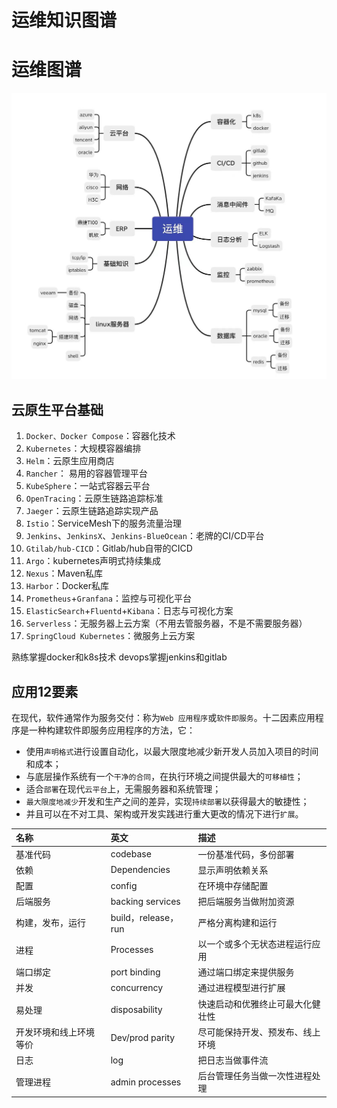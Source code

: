 # 运维知识图谱


# 运维图谱

![技术图谱](/images/yunwei.jpg)

## 云原生平台基础
1. `Docker、Docker Compose`：容器化技术
2. `Kubernetes`：大规模容器编排
3. `Helm`：云原生应用商店
4. `Rancher`： 易用的容器管理平台
5. `KubeSphere`：一站式容器云平台
6. `OpenTracing`：云原生链路追踪标准
7. `Jaeger`：云原生链路追踪实现产品
8. `Istio`：ServiceMesh下的服务流量治理
9. `Jenkins`、`JenkinsX`、`Jenkins-BlueOcean`：老牌的CI/CD平台
10. `Gtilab/hub-CICD`：Gitlab/hub自带的CICD
11. `Argo`：kubernetes声明式持续集成
12. `Nexus`：Maven私库
13. `Harbor`：Docker私库
14. `Prometheus`+`Granfana`：监控与可视化平台
15. `ElasticSearch`+`Fluentd`+`Kibana`：日志与可视化方案
16. `Serverless`：无服务器上云方案（不用去管服务器，不是不需要服务器）
17. `SpringCloud Kubernetes`：微服务上云方案  
  
熟练掌握docker和k8s技术
devops掌握jenkins和gitlab

## 应用12要素
在现代，软件通常作为服务交付：称为`Web 应用程序`或`软件即服务`。十二因素应用程序是一种构建软件即服务应用程序的方法，它：  
- 使用`声明格式`进行设置自动化，以最大限度地减少新开发人员加入项目的时间和成本；
- 与底层操作系统有一个`干净的合同`，在执行环境之间提供最大的`可移植性`；
- 适合`部署`在现代`云平台`上，无需服务器和系统管理；
- `最大限度地减少`开发和生产之间的差异，实现`持续部署`以获得最大的敏捷性；
- 并且可以在不对工具、架构或开发实践进行重大更改的情况下进行`扩展`。  
  
|名称|英文|描述|
|:----|:----|:----|
|基准代码|codebase|一份基准代码，多份部署|
|依赖|Dependencies|显示声明依赖关系|
|配置|config|在环境中存储配置|
|后端服务|backing services|把后端服务当做附加资源|
|构建，发布，运行|build，release，run|严格分离构建和运行|
|进程|Processes|以一个或多个无状态进程运行应用|
|端口绑定|port binding|通过端口绑定来提供服务|
|并发|concurrency|通过进程模型进行扩展|
|易处理|disposability|快速启动和优雅终止可最大化健壮性|
|开发环境和线上环境等价|Dev/prod parity|尽可能保持开发、预发布、线上环境|
|日志|log|把日志当做事件流|
|管理进程|admin processes|后台管理任务当做一次性进程处理|



